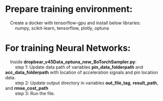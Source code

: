 # Prepare training environment:  
&nbsp;&nbsp;&nbsp;&nbsp;Create a docker with tensorflow-gpu and install below libraries:  
&nbsp;&nbsp;&nbsp;&nbsp;&nbsp;&nbsp;&nbsp;&nbsp;numpy, scikit-learn, tensorflow, plotly, optuna  
# For training Neural Networks:  
&nbsp;&nbsp;&nbsp;&nbsp;Inside **dropbear_v45Data_optuna_new_BoTorchSampler.py**:  
&nbsp;&nbsp;&nbsp;&nbsp;&nbsp;&nbsp;&nbsp;&nbsp;step 1: Update data path of variables **pin_data_folderpath** and **acc_data_folderpath** with location of acceleration signals and pin location data.  
&nbsp;&nbsp;&nbsp;&nbsp;&nbsp;&nbsp;&nbsp;&nbsp;step 2: Update output directory in variables **out_file_tag**, **result_path**, and **rmse_cost_path**  
&nbsp;&nbsp;&nbsp;&nbsp;&nbsp;&nbsp;&nbsp;&nbsp;step 3: Run the file.  
